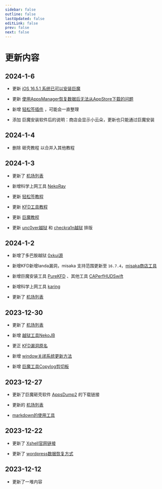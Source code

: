 ```yaml
---
sidebar: false
outline: false
lastUpdated: false
editLink: false
prev: false
next: false
---
```


# 更新内容




## 2024-1-6

- 更新 [iOS 16.5.1 系统已可以安装巨魔](../iPhone/sign/TrollStore.md)

- 更新 [使用AppsManager恢复数据后无法从AppStore下载的问题](../iPhone/sign/TrollStore.md#工具类)

- 新增 [轻松签插件](../iPhone/sign/esign.md#插件) ，可能会一直整理

- 添加 巨魔安装软件后的说明：商店会显示小云朵，更新也只能通过巨魔安装




## 2024-1-4

* 删除 砸壳教程 以合并入其他教程




## 2024-1-3


* 更新了 [机场列表](../gfw/channel/)

* 新增科学上网工具 [NekoRay](../gfw/proxy/index.md)

* 更新 [轻松签教程](../iPhone/sign/esign.md)

* 更新 [KFD工具教程](../iPhone/kfd/)

* 更新 [巨魔教程](../iPhone/sign/TrollStore.md)

* 更新 [unc0ver越狱](../iPhone/Jailbreak/unc0ver.md) 和 [checkra1n越狱](../iPhone/Jailbreak/checkra1n.md) 排版


## 2024-1-2

* 新增了多巴胺越狱 [0xkuj源](../iPhone/Jailbreak/Dopamine.md#其他插件)

* 新增KFD新增landa漏洞，misaka 支持范围更新至 `16.7.4`，[misaka商店工具](../iPhone/kfd/index.md#misaka商店)

* 新增巨魔安装工具 [PureKFD](../iPhone/sign/TrollStore.md#purekfd) 、其他工具 [CAPerfHUDSwift](../iPhone/sign/TrollStore.md#工具类)

* 新增科学上网工具 [karing](../gfw/proxy/index.md)

* 更新了 [机场列表](../gfw/channel/)




## 2023-12-30

* 更新了 [机场列表](../gfw/channel/)

* 新增 [越狱工具NekoJB](../iPhone/Jailbreak/)

* 更正 [KFD漏洞原名](../iPhone/kfd/)

* 新增 [window关闭系统更新方法](../daily/win11/index.md#关闭windows自动更新)

* 新增 [巨魔工具Copylog剪切板](../iPhone/sign/TrollStore.md)




## 2023-12-27

* 更新了巨魔砸壳软件 [AppsDump2](https://www.mediafire.com/file/qslrr64a6cm31uj/AppDump2_2.0.5.ipa/file) 的下载链接

* 更新的 [机场列表](../gfw/channel/)

* [markdown的使用工具](../daily/markdown/index.md#演示工具)



## 2023-12-22

* 更新了 [Xshell官网链接](../website/Xshell/)

* 更新了 [wordpress数据恢复方式](../website/wordpress/index.md#疑问解答)



## 2023-12-12

* 更新了一堆内容

